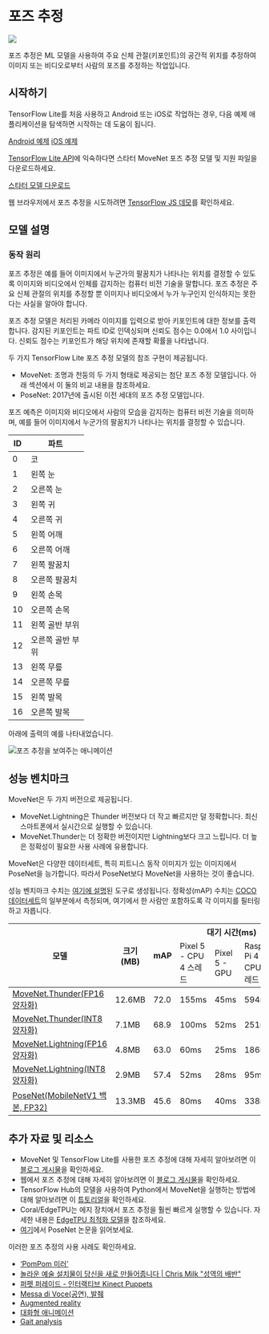 # 포즈 추정


<img src="../images/pose.png" class="attempt-right">

포즈 추정은 ML 모델을 사용하여 주요 신체 관절(키포인트)의 공간적 위치를 추정하여 이미지 또는 비디오로부터 사람의 포즈를 추정하는 작업입니다.

## 시작하기

TensorFlow Lite를 처음 사용하고 Android 또는 iOS로 작업하는 경우, 다음 예제 애플리케이션을 탐색하면 시작하는 데 도움이 됩니다.

<a data-md-type="raw_html" class="button button-primary" href="https://github.com/tensorflow/examples/tree/master/lite/examples/pose_estimation/android">Android 예제</a> <a data-md-type="raw_html" class="button button-primary" href="https://github.com/tensorflow/examples/tree/master/lite/examples/pose_estimation/ios">iOS 예제</a>

[TensorFlow Lite API](https://www.tensorflow.org/api_docs/python/tf/lite)에 익숙하다면 스타터 MoveNet 포즈 추정 모델 및 지원 파일을 다운로드하세요.

<a class="button button-primary" href="https://tfhub.dev/s?q=movenet"> 스타터 모델 다운로드</a>

웹 브라우저에서 포즈 추정을 시도하려면 <a href="https://storage.googleapis.com/tfjs-models/demos/pose-detection/index.html?model=movenet">TensorFlow JS 데모</a>를 확인하세요.

## 모델 설명

### 동작 원리

포즈 추정은 예를 들어 이미지에서 누군가의 팔꿈치가 나타나는 위치를 결정할 수 있도록 이미지와 비디오에서 인체를 감지하는 컴퓨터 비전 기술을 말합니다. 포즈 추정은 주요 신체 관절의 위치를 추정할 뿐 이미지나 비디오에서 누가 누구인지 인식하지는 못한다는 사실을 알아야 합니다.

포즈 추정 모델은 처리된 카메라 이미지를 입력으로 받아 키포인트에 대한 정보를 출력합니다. 감지된 키포인트는 파트 ID로 인덱싱되며 신뢰도 점수는 0.0에서 1.0 사이입니다. 신뢰도 점수는 키포인트가 해당 위치에 존재할 확률을 나타냅니다.

두 가지 TensorFlow Lite 포즈 추정 모델의 참조 구현이 제공됩니다.

- MoveNet: 조명과 천둥의 두 가지 형태로 제공되는 첨단 포즈 추정 모델입니다. 아래 섹션에서 이 둘의 비교 내용을 참조하세요.
- PoseNet: 2017년에 출시된 이전 세대의 포즈 추정 모델입니다.

포즈 예측은 이미지와 비디오에서 사람의 모습을 감지하는 컴퓨터 비전 기술을 의미하며, 예를 들어 이미지에서 누군가의 팔꿈치가 나타나는 위치를 결정할 수 있습니다.

<table style="width: 30%;">
  <thead>
    <tr>
      <th>ID</th>
      <th>파트</th>
    </tr>
  </thead>
  <tbody>
    <tr>
      <td>0</td>
      <td>코</td>
    </tr>
    <tr>
      <td>1</td>
      <td>왼쪽 눈</td>
    </tr>
    <tr>
      <td>2</td>
      <td>오른쪽 눈</td>
    </tr>
    <tr>
      <td>3</td>
      <td>왼쪽 귀</td>
    </tr>
    <tr>
      <td>4</td>
      <td>오른쪽 귀</td>
    </tr>
    <tr>
      <td>5</td>
      <td>왼쪽 어깨</td>
    </tr>
    <tr>
      <td>6</td>
      <td>오른쪽 어깨</td>
    </tr>
    <tr>
      <td>7</td>
      <td>왼쪽 팔꿈치</td>
    </tr>
    <tr>
      <td>8</td>
      <td>오른쪽 팔꿈치</td>
    </tr>
    <tr>
      <td>9</td>
      <td>왼쪽 손목</td>
    </tr>
    <tr>
      <td>10</td>
      <td>오른쪽 손목</td>
    </tr>
    <tr>
      <td>11</td>
      <td>왼쪽 골반 부위</td>
    </tr>
    <tr>
      <td>12</td>
      <td>오른쪽 골반 부위</td>
    </tr>
    <tr>
      <td>13</td>
      <td>왼쪽 무릎</td>
    </tr>
    <tr>
      <td>14</td>
      <td>오른쪽 무릎</td>
    </tr>
    <tr>
      <td>15</td>
      <td>왼쪽 발목</td>
    </tr>
    <tr>
      <td>16</td>
      <td>오른쪽 발목</td>
    </tr>
  </tbody>
</table>

아래에 출력의 예를 나타내었습니다.

<img src="https://www.tensorflow.org/images/lite/models/pose_estimation.gif" alt="포즈 추정을 보여주는 애니메이션">

## 성능 벤치마크

MoveNet은 두 가지 버전으로 제공됩니다.

- MoveNet.Lightning은 Thunder 버전보다 더 작고 빠르지만 덜 정확합니다. 최신 스마트폰에서 실시간으로 실행할 수 있습니다.
- MoveNet.Thunder는 더 정확한 버전이지만 Lightning보다 크고 느립니다. 더 높은 정확성이 필요한 사용 사례에 유용합니다.

MoveNet은 다양한 데이터세트, 특히 피트니스 동작 이미지가 있는 이미지에서 PoseNet을 능가합니다. 따라서 PoseNet보다 MoveNet을 사용하는 것이 좋습니다.

성능 벤치마크 수치는 [여기에 설명](../../performance/measurement)된 도구로 생성됩니다. 정확성(mAP) 수치는 [COCO 데이터세트](https://cocodataset.org/#home)의 일부분에서 측정되며, 여기에서 한 사람만 포함하도록 각 이미지를 필터링하고 자릅니다.

<table>
<thead>
  <tr>
    <th rowspan="2">모델</th>
    <th rowspan="2">크기(MB)</th>
    <th rowspan="2">mAP</th>
    <th colspan="3">대기 시간(ms)</th>
  </tr>
  <tr>
    <td>Pixel 5 - CPU 4 스레드</td>
    <td>Pixel 5 - GPU</td>
    <td>Raspberry Pi 4 - CPU 4 스레드</td>
  </tr>
</thead>
<tbody>
  <tr>
    <td><a href="https://tfhub.dev/google/lite-model/movenet/singlepose/thunder/tflite/float16/4">MoveNet.Thunder(FP16 양자화)</a></td>
    <td>12.6MB</td>
    <td>72.0</td>
    <td>155ms</td>
    <td>45ms</td>
    <td>594ms</td>
  </tr>
  <tr>
    <td><a href="https://tfhub.dev/google/lite-model/movenet/singlepose/thunder/tflite/int8/4">MoveNet.Thunder(INT8 양자화)</a></td>
    <td>7.1MB</td>
    <td>68.9</td>
    <td>100ms</td>
    <td>52ms</td>
    <td>251ms</td>
  </tr>
  <tr>
    <td><a href="https://tfhub.dev/google/lite-model/movenet/singlepose/lightning/tflite/float16/4">MoveNet.Lightning(FP16 양자화)</a></td>
    <td>4.8MB</td>
    <td>63.0</td>
    <td>60ms</td>
    <td>25ms</td>
    <td>186ms</td>
  </tr>
  <tr>
    <td><a href="https://tfhub.dev/google/lite-model/movenet/singlepose/lightning/tflite/int8/4">MoveNet.Lightning(INT8 양자화)</a></td>
    <td>2.9MB</td>
    <td>57.4</td>
    <td>52ms</td>
    <td>28ms</td>
    <td>95ms</td>
  </tr>
  <tr>
    <td><a href="https://storage.googleapis.com/download.tensorflow.org/models/tflite/posenet_mobilenet_v1_100_257x257_multi_kpt_stripped.tflite">PoseNet(MobileNetV1 백본, FP32)</a></td>
    <td>13.3MB</td>
    <td>45.6</td>
    <td>80ms</td>
    <td>40ms</td>
    <td>338ms</td>
  </tr>
</tbody>
</table>

## 추가 자료 및 리소스

- MoveNet 및 TensorFlow Lite를 사용한 포즈 추정에 대해 자세히 알아보려면 이 [블로그 게시물](https://blog.tensorflow.org/2021/08/pose-estimation-and-classification-on-edge-devices-with-MoveNet-and-TensorFlow-Lite.html)을 확인하세요.
- 웹에서 포즈 추정에 대해 자세히 알아보려면 이 [블로그 게시물](https://blog.tensorflow.org/2021/05/next-generation-pose-detection-with-movenet-and-tensorflowjs.html)을 확인하세요.
- TensorFlow Hub의 모델을 사용하여 Python에서 MoveNet을 실행하는 방법에 대해 알아보려면 이 [튜토리얼](https://www.tensorflow.org/hub/tutorials/movenet)을 확인하세요.
- Coral/EdgeTPU는 에지 장치에서 포즈 추정을 훨씬 빠르게 실행할 수 있습니다. 자세한 내용은 [EdgeTPU 최적화 모델](https://coral.ai/models/pose-estimation/)을 참조하세요.
- [여기](https://arxiv.org/abs/1803.08225)에서 PoseNet 논문을 읽어보세요.

이러한 포즈 추정의 사용 사례도 확인하세요.

<ul>
  <li><a href="https://vimeo.com/128375543">‘PomPom 미러’</a></li>
  <li><a href="https://youtu.be/I5__9hq-yas">놀라운 예술 설치물이 당신을 새로 만들어줍니다 | Chris Milk "성역의 배반"</a></li>
  <li><a href="https://vimeo.com/34824490">퍼펫 퍼레이드 - 인터랙티브 Kinect Puppets</a></li>
  <li><a href="https://vimeo.com/2892576">Messa di Voce(공연), 발췌</a></li>
  <li><a href="https://www.instagram.com/p/BbkKLiegrTR/">Augmented reality</a></li>
  <li><a href="https://www.instagram.com/p/Bg1EgOihgyh/">대화형 애니메이션</a></li>
  <li><a href="https://www.runnersneed.com/expert-advice/gear-guides/gait-analysis.html">Gait analysis</a></li>
</ul>
